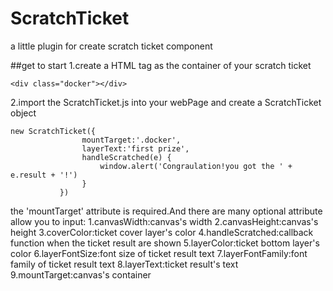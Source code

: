 # ScratchTicket
a little plugin for create scratch ticket component

##get to start
1.create a HTML tag as the container of your scratch ticket
```$xslt
<div class="docker"></div>
```

2.import the ScratchTicket.js into your webPage and create a ScratchTicket object
```$xslt
new ScratchTicket({
                mountTarget:'.docker',
                layerText:'first prize',
                handleScratched(e) {
                    window.alert('Congraulation!you got the ' + e.result + '!')
                }
           })
```
the 'mountTarget' attribute is required.And there are many optional attribute allow you to input:
1.canvasWidth:canvas's width
2.canvasHeight:canvas's height
3.coverColor:ticket cover layer's color
4.handleScratched:callback function when the ticket result are shown
5.layerColor:ticket bottom layer's color
6.layerFontSize:font size of ticket result text 
7.layerFontFamily:font family of ticket result text
8.layerText:ticket result's text
9.mountTarget:canvas's container


